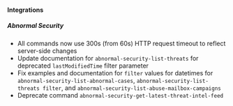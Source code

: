 #### Integrations
##### Abnormal Security
- All commands now use 300s (from 60s) HTTP request timeout to reflect server-side changes
- Update documentation for `abnormal-security-list-threats` for deprecated `lastModifiedTime` filter parameter
- Fix examples and documentation for `filter` values for datetimes for `abnormal-security-list-abnormal-cases`, `abnormal-security-list-threats filter`, and `abnormal-security-list-abuse-mailbox-campaigns`
- Deprecate command `abnormal-security-get-latest-threat-intel-feed`
